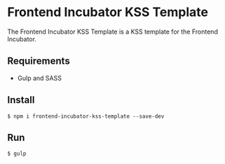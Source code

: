 # Frontend Incubator KSS Template 

The Frontend Incubator KSS Template is a KSS template for the Frontend Incubator. 
 
## Requirements

* Gulp and SASS

## Install

```
$ npm i frontend-incubator-kss-template --save-dev
```


## Run

```
$ gulp
```
